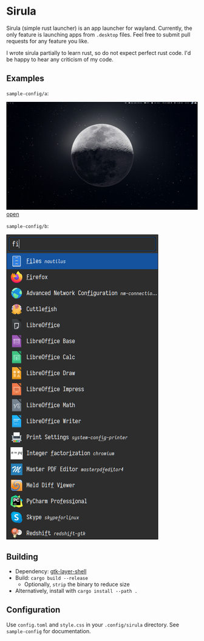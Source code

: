 # Sirula

Sirula (simple rust launcher) is an app launcher for wayland.
Currently, the only feature is launching apps from `.desktop` files.
Feel free to submit pull requests for any feature you like.

I wrote sirula partially to learn rust, so do not expect perfect rust code.
I'd be happy to hear any criticism of my code.

## Examples

`sample-config/a`:

![](sample-config/a/sirula.gif)
[open](https://raw.githubusercontent.com/DorianRudolph/sirula/master/sample-config/sirula.gif)

`sample-config/b`:

![](sample-config/b/sirula.png)
## Building

- Dependency: [gtk-layer-shell](https://github.com/wmww/gtk-layer-shell)
- Build: `cargo build --release`
  - Optionally, `strip` the binary to reduce size
- Alternatively, install with `cargo install --path .`

## Configuration

Use `config.toml` and `style.css` in your `.config/sirula` directory.
See `sample-config` for documentation.